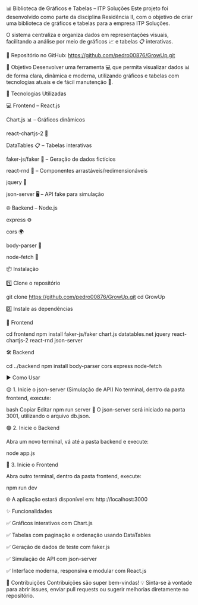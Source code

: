 📊 Biblioteca de Gráficos e Tabelas – ITP Soluções
Este projeto foi desenvolvido como parte da disciplina Residência II, com o objetivo de criar uma biblioteca de gráficos e tabelas para a empresa ITP Soluções.

O sistema centraliza e organiza dados em representações visuais, facilitando a análise por meio de gráficos 📈 e tabelas 📋 interativas.


🔗 Repositório no GitHub:
https://github.com/pedro00876/GrowUp.git




🎯 Objetivo
Desenvolver uma ferramenta 💻 que permita visualizar dados 📊 de forma clara, dinâmica e moderna, utilizando gráficos e tabelas com tecnologias atuais e de fácil manutenção 🚀.


🚀 Tecnologias Utilizadas


💻 Frontend – React.js


Chart.js 📊 – Gráficos dinâmicos


react-chartjs-2 🔁


DataTables 📋 – Tabelas interativas


faker-js/faker 🧪 – Geração de dados fictícios


react-rnd 🎯 – Componentes arrastáveis/redimensionáveis


jquery 🔧


json-server 🖥️ – API fake para simulação




🌐 Backend – Node.js


express ⚙️


cors 🌍


body-parser 🧩


node-fetch 🔗




📦 Instalação


1️⃣ Clone o repositório

git clone https://github.com/pedro00876/GrowUp.git
cd GrowUp



2️⃣ Instale as dependências


🧪 Frontend

cd frontend
npm install faker-js/faker chart.js datatables.net jquery react-chartjs-2 react-rnd json-server



🛠️ Backend

cd ../backend
npm install body-parser cors express node-fetch




▶️ Como Usar

🟡 1. Inicie o json-server (Simulação de API)
No terminal, dentro da pasta frontend, execute:

bash
Copiar
Editar
npm run server
📝 O json-server será iniciado na porta 3001, utilizando o arquivo db.json.



🟢 2. Inicie o Backend

Abra um novo terminal, vá até a pasta backend e execute:

node app.js



🔵 3. Inicie o Frontend

Abra outro terminal, dentro da pasta frontend, execute:

npm run dev



🌐 A aplicação estará disponível em: http://localhost:3000



✨ Funcionalidades

✅ Gráficos interativos com Chart.js

✅ Tabelas com paginação e ordenação usando DataTables

✅ Geração de dados de teste com faker.js

✅ Simulação de API com json-server

✅ Interface moderna, responsiva e modular com React.js





🤝 Contribuições
Contribuições são super bem-vindas! 💡
Sinta-se à vontade para abrir issues, enviar pull requests ou sugerir melhorias diretamente no repositório.

